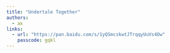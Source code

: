 ```yaml
---
title: "Undertale Together"
authors:
  - ax
links:
  - url: "https://pan.baidu.com/s/1yQSmcskwtJTrqqyUuVs4Ow"
    passcode: gqkl
---
```

